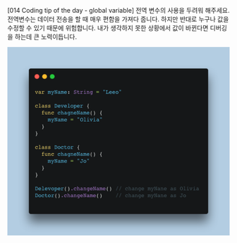 [014 Coding tip of the day - global variable]
전역 변수의 사용을 두려워 해주세요. 전역변수는 데이터 전송을 할 때 매우 편함을 가져다 줍니다. 하지만 반대로 누구나 값을 수정할 수 있기 때문에 위험합니다.
내가 생각하지 못한 상황에서 값이 바뀐다면 디버깅을 하는데 큰 노력이듭니다.

![014](./images/014.png)
